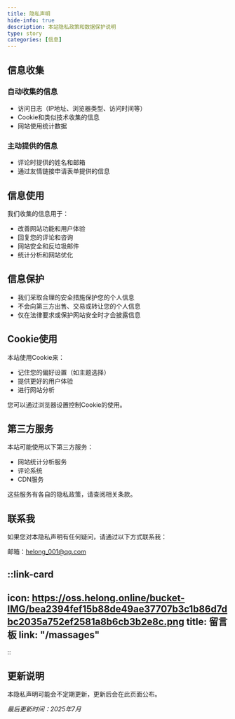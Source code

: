```yaml
---
title: 隐私声明
hide-info: true
description: 本站隐私政策和数据保护说明
type: story
categories: [信息]
---
```


## 信息收集

### 自动收集的信息

- 访问日志（IP地址、浏览器类型、访问时间等）
- Cookie和类似技术收集的信息
- 网站使用统计数据

### 主动提供的信息

- 评论时提供的姓名和邮箱
- 通过友情链接申请表单提供的信息

## 信息使用

我们收集的信息用于：
- 改善网站功能和用户体验
- 回复您的评论和咨询
- 网站安全和反垃圾邮件
- 统计分析和网站优化

## 信息保护

- 我们采取合理的安全措施保护您的个人信息
- 不会向第三方出售、交易或转让您的个人信息
- 仅在法律要求或保护网站安全时才会披露信息

## Cookie使用

本站使用Cookie来：
- 记住您的偏好设置（如主题选择）
- 提供更好的用户体验
- 进行网站分析

您可以通过浏览器设置控制Cookie的使用。

## 第三方服务

本站可能使用以下第三方服务：
- 网站统计分析服务
- 评论系统
- CDN服务

这些服务有各自的隐私政策，请查阅相关条款。

## 联系我

如果您对本隐私声明有任何疑问，请通过以下方式联系我：

邮箱：helong_001@qq.com

::link-card
---
icon: https://oss.helong.online/bucket-IMG/bea2394fef15b88de49ae37707b3c1b86d7dbc2035a752ef2581a8b6cb3b2e8c.png
title: 留言板
link: "/massages"
---
::


## 更新说明

本隐私声明可能会不定期更新，更新后会在此页面公布。

*最后更新时间：2025年7月*